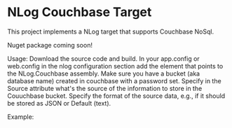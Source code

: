 # NLog Couchbase Target

This project implements a NLog target that supports Couchbase NoSql.

Nuget package coming soon!

Usage:
Download the source code and build.
In your app.config or web.config in the nlog configuration section add the <extensions> element that points to the NLog.Couchbase assembly.
Make sure you have a bucket (aka database name) created in couchbase with a password set. 
Specify in the Source attribute what's the source of the information to store in the Couuchbase bucket.
Specify the format of  the source data, e.g., if it should be stored as JSON or Default (text).

Example:
<nlog >
    <extensions>
      <add assembly="NLog.Couchbase" />
    </extensions>
    <targets>
      <target name="test" xsi:type="Couchbase" bucket="system_logging" bucketPassword="vagrant" source="Parameters" format="JSON">
        <server uri="http://192.168.56.101:8091/pools" />
        <server uri="http://192.168.56.102:8091/pools" />      
      </target>
    </targets>
    <rules>
      <logger name="*" minLevel="Debug" appendTo="couchbase" />
    </rules>
  </nlog>

